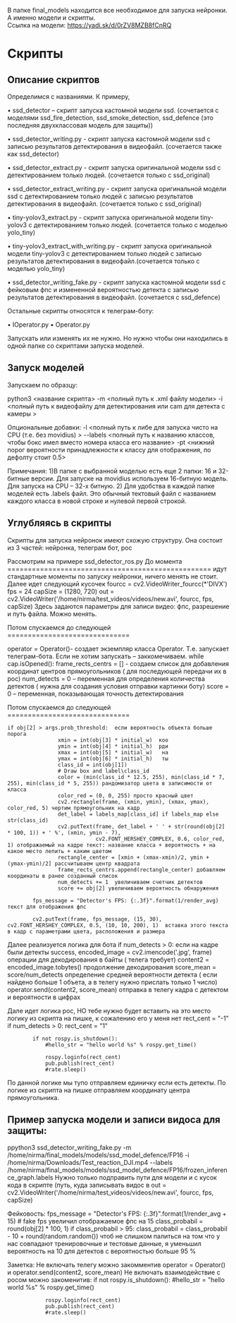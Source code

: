 
В папке final_models находится все необходимое для запуска нейронки. А именно модели и скрипты.    
Ссылка на модели: https://yadi.sk/d/0rZV8MZB8fCnRQ
# Скрипты
## Описание скриптов
Определимся с названиями. К примеру,

•	ssd_detector – скрипт запуска кастомной модели ssd. (сочетается с моделями ssd_fire_detection, ssd_smoke_detection, ssd_defence (это последняя двухклассовая модель для защиты))

•	ssd_detector_writing.py - скрипт запуска кастомной модели ssd c записью результатов детектирования в видеофайл. (сочетается также как ssd_detector)

•	ssd_detector_extract.py - скрипт запуска оригинальной модели ssd с детектированием только людей. (сочетается только с ssd_original)

•	ssd_detector_extract_writing.py - скрипт запуска оригинальной модели ssd с детектированием только людей  с записью результатов детектирования в видеофайл. (сочетается только с ssd_original)

•	tiny-yolov3_extract.py - скрипт запуска оригинальной модели  tiny-yolov3 с детектированием только людей. (сочетается только с моделью yolo_tiny)

•	tiny-yolov3_extract_with_writing.py - скрипт запуска оригинальной модели  tiny-yolov3 с детектированием только людей с записью результатов детектирования в видеофайл.(сочетается только с моделью yolo_tiny)

•	ssd_detector_writing_fake.py - скрипт запуска кастомной модели ssd с фейковым фпс и измененной вероятностью детекта c записью результатов детектирования в видеофайл. (сочетается с ssd_defence)

Остальные скрипты относятся к телеграм-боту:

•	IОperator.py
•	Operator.py

Запускать или изменять их не нужно. Но нужно чтобы они находились в одной папке со скриптами запуска моделей.


## Запуск моделей

Запускаем по образцу:

python3 <название скрипта>  -m <полный путь к .xml файлу модели>  -i <полный путь к видеофайлу для детектирования или cam для детекта с камеры >

Опциональные добавки: -l <полный путь к либе для запуска чисто на CPU (т.е. без movidius) > --labels <полный путь к названию классов, чтобы бокс имел вместо номера класса его название> -pt <нижний порог вероятности принадлежности к классу для отображения, по дефолту стоит 0.5>

Примечания:
1)В папке с выбранной моделью есть еще 2 папки: 16 и 32-битные версии. Для запуске на movidius используем 16-битную модель. Для запуска на CPU – 32-x битную.
2) Для удобства в каждой папке моделей есть .labels файл. Это обычный тектовый файл с названием каждого класса в новой строке и нулевой первой строкой.

## Углубляясь в скрипты
Скрипты для запуска нейронок имеют схожую структуру.
Она состоит из 3 частей: нейронка, телеграм бот, рос

Рассмотрим на примере ssd_detector_ros.py
До момента ================================================== идут стандартные моменты по запуску нейронки, ничего менять не стоит.
Далее идет следующий кусочек
fourcc = cv2.VideoWriter_fourcc(*'DIVX')
fps = 24
capSize = (1280, 720)
out = cv2.VideoWriter('/home/nirma/test_videos/videos/new.avi', fourcc, fps, capSize)
Здесь задаются параметры для записи видео: фпс, разрешение и путь файла. Можно менять.

Потом спускаемся до следующей ==============================

operator = Operator()- создает экземпляр класса Operator. Т.е. запускает телеграм-бота. Если не хотим запускать – заккомечиваем.
    while cap.isOpened():
        frame_rects_centrs = [] - создаем список для добавления координат центров прямоугольников ( для последующей передачи их в рос)
        num_detects = 0 – переменная для определения количества детектов ( нужна для создания условия отправки картинки боту)
        score = 0 – переменная, показывающая точность детектирования

Потом спускаемся до следующей ==============================

    if obj[2] > args.prob_threshold:  если вероятность объекта больше порога
                    xmin = int(obj[3] * initial_w)  коо
                    ymin = int(obj[4] * initial_h)  рди
                    xmax = int(obj[5] * initial_w)   на
                    ymax = int(obj[6] * initial_h)   ты
                    class_id = int(obj[1])
                    # Draw box and label\class_id
                    color = (min(class_id * 12.5, 255), min(class_id * 7, 255), min(class_id * 5, 255)) рандомизатор цвета в записимости от класса
                    color_red = (0, 0, 255) просто красный цвет
                    cv2.rectangle(frame, (xmin, ymin), (xmax, ymax), color_red, 5) чертим прямоугольник на кадр
                    det_label = labels_map[class_id] if labels_map else str(class_id)
                    cv2.putText(frame, det_label + ' ' + str(round(obj[2] * 100, 1)) + ' %', (xmin, ymin - 7),
                                cv2.FONT_HERSHEY_COMPLEX, 0.6, color_red, 1) отображаемый на кадре текст: название класса + вероятность + на какое место лепить + каким цветом
                    rectangle_center = [xmin + (xmax-xmin)/2, ymin + (ymax-ymin)/2] рассчитываем центр квадрата
                    frame_rects_centrs.append(rectangle_center) добавляем координаты в ранее созданный список
                    num_detects += 1  увеличиваем счетчик детектов
                    score += obj[2] увеличиваем вероятность обнаружения
                   
            fps_message = "Detector's FPS: {:.3f}".format(1/render_avg)  текст для отображения фпс
        
            cv2.putText(frame, fps_message, (15, 30), cv2.FONT_HERSHEY_COMPLEX, 0.5, (10, 10, 200), 1)  вставка этого текста в кадр с параметрами цвета, расположения и размера
Далее реализуется логика для бота
if num_detects > 0: если на кадре были детекты
                success, encoded_image = cv2.imencode('.jpg', frame) операции для декодирования в байты ( телега требует)
                content2 = encoded_image.tobytes() продолжение декодирования
                score_mean = score/num_detects определение средней вероятности детекта ( если найдено больше 1 объета, а в телегу нужно прислать только 1 число)
                operator.send(content2, score_mean) отправка в телегу кадра с детектом и вероятности в цифрах

Дале идет логика рос, НО тебе нужно будет вставить на это место логику из скрипта на пишке, к сожалению его у меня нет
rect_cent = "-1"
            if num_detects > 0:
                rect_cent = "1"   
                     
            if not rospy.is_shutdown():
                #hello_str = "hello world %s" % rospy.get_time()
                
                rospy.loginfo(rect_cent)
                pub.publish(rect_cent)
                #rate.sleep()
По данной логике мы тупо отправляем единичку если есть детекты. По логике из скрипта на пишке отправляем координату центра прямоугольника.


## Пример запуска модели и записи видоса для защиты:
ppython3 ssd_detector_writing_fake.py -m /home/nirma/final_models/models/ssd_model_defence/FP16 -i /home/nirma/Downloads/Test_reaction_DJI.mp4  --labels /home/nirma/final_models/models/ssd_model_defence/FP16/frozen_inference_graph.labels
Нужно только подправить пути для модели и с кусок кода в скрипте (путь, куда записывать видос в out = cv2.VideoWriter('/home/nirma/test_videos/videos/new.avi', fourcc, fps, capSize)

Фейковость:
fps_message = "Detector's FPS: {:.3f}".format(1/render_avg + 15) # fake fps
увеличил отображаемое фпс на 15
class_probabil = round(obj[2] * 100, 1)
                    if class_probabil > 95:
                        class_probabil = class_probabil - 10 + round(random.random())
чтоб не слишком палиться на том что у нас совпадают тренировочные и тестовые данные, я уменьшил вероятность на 10 для детектов с вероятностью больше 95 %

Заметка:
Не включать телегу можно закомментив operator = Operator() и operator.send(content2, score_mean)
Не включать взаимодействие с росом можно закоменитив:
if not rospy.is_shutdown():
                #hello_str = "hello world %s" % rospy.get_time()
                
                rospy.loginfo(rect_cent)
                pub.publish(rect_cent)
                #rate.sleep()
